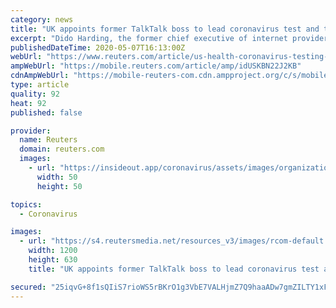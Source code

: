 ```yaml
---
category: news
title: "UK appoints former TalkTalk boss to lead coronavirus test and trace programme"
excerpt: "Dido Harding, the former chief executive of internet provider TalkTalk, has been appointed by the British government to head its coronavirus test and trace programme with responsibility for overseeing contact tracing."
publishedDateTime: 2020-05-07T16:13:00Z
webUrl: "https://www.reuters.com/article/us-health-coronavirus-testing-harding-idUSKBN22J2KB"
ampWebUrl: "https://mobile.reuters.com/article/amp/idUSKBN22J2KB"
cdnAmpWebUrl: "https://mobile-reuters-com.cdn.ampproject.org/c/s/mobile.reuters.com/article/amp/idUSKBN22J2KB"
type: article
quality: 92
heat: 92
published: false

provider:
  name: Reuters
  domain: reuters.com
  images:
    - url: "https://insideout.app/coronavirus/assets/images/organizations/reuters.com-50x50.jpg"
      width: 50
      height: 50

topics:
  - Coronavirus

images:
  - url: "https://s4.reutersmedia.net/resources_v3/images/rcom-default.png"
    width: 1200
    height: 630
    title: "UK appoints former TalkTalk boss to lead coronavirus test and trace programme"

secured: "25iqvG+8f1sQIiS7rioWS5rBKrO1g3VbE7VALHjmZ7Q9haaADw7gmZILTY1xFGZvoYVWQnZeMNijaaYec/SQiLSHMAm0YqK5ttO05Baiq/lJstnGocsGloCmetS8WypvXakd4GG4sf+nQs9DhdynLuwEcz9K9zpWfDpdE1HPSEMdEsngceRwS5vEKHwVTy7kkHZkBkQtAOMMpLb2BnhaJiplhYhdWVEqbNzUSxs2KpekJha5sTrzzZCIHkaNIx6pJpUokNAX1Q2oHZhdgbD/sdtIGFy5O/EZZ0lI4aJGlu4gDI9qEmactQLgPPp3ma60;z1qAGDeqbMbC0lE3TI1a5g=="
---
```


